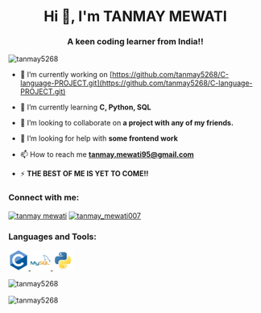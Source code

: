 <h1 align="center">Hi 👋, I'm TANMAY MEWATI</h1>
<h3 align="center">A keen coding learner from India!!</h3>

<p align="left"> <img src="https://komarev.com/ghpvc/?username=tanmay5268&label=Profile%20views&color=0e75b6&style=flat" alt="tanmay5268" /> </p>

- 🔭 I’m currently working on [https://github.com/tanmay5268/C-language-PROJECT.git](https://github.com/tanmay5268/C-language-PROJECT.git)

- 🌱 I’m currently learning **C, Python, SQL**

- 👯 I’m looking to collaborate on **a project with any of my friends.**

- 🤝 I’m looking for help with **some frontend work**

- 📫 How to reach me **tanmay.mewati95@gmail.com**

- ⚡ **THE BEST OF ME IS YET TO COME!!**

<h3 align="left">Connect with me:</h3>
<p align="left">
<a href="https://linkedin.com/in/tanmay mewati" target="blank"><img align="center" src="https://raw.githubusercontent.com/rahuldkjain/github-profile-readme-generator/master/src/images/icons/Social/linked-in-alt.svg" alt="tanmay mewati" height="30" width="40" /></a>
<a href="https://instagram.com/tanmay_mewati007" target="blank"><img align="center" src="https://raw.githubusercontent.com/rahuldkjain/github-profile-readme-generator/master/src/images/icons/Social/instagram.svg" alt="tanmay_mewati007" height="30" width="40" /></a>
</p>

<h3 align="left">Languages and Tools:</h3>
<p align="left"> <a href="https://www.cprogramming.com/" target="_blank" rel="noreferrer"> <img src="https://raw.githubusercontent.com/devicons/devicon/master/icons/c/c-original.svg" alt="c" width="40" height="40"/> </a> <a href="https://www.mysql.com/" target="_blank" rel="noreferrer"> <img src="https://raw.githubusercontent.com/devicons/devicon/master/icons/mysql/mysql-original-wordmark.svg" alt="mysql" width="40" height="40"/> </a> <a href="https://www.python.org" target="_blank" rel="noreferrer"> <img src="https://raw.githubusercontent.com/devicons/devicon/master/icons/python/python-original.svg" alt="python" width="40" height="40"/> </a> </p>

<p><img align="center" src="https://github-readme-stats.vercel.app/api/top-langs?username=tanmay5268&show_icons=true&locale=en&layout=compact" alt="tanmay5268" /></p>

<p><img align="center" src="https://github-readme-streak-stats.herokuapp.com/?user=tanmay5268&" alt="tanmay5268" /></p>
